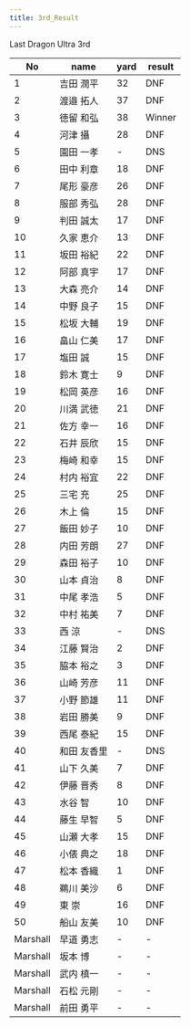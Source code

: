 ```yaml
---
title: 3rd_Result
---
```


Last Dragon Ultra 3rd

| No | name | yard | result |
| --- | --- | --- | --- |
| 1 | 吉田 潤平 | 32 | DNF |
| 2 | 渡邉 拓人 | 37 | DNF |
| 3 | 徳留 和弘 | 38 | Winner |
| 4 | 河津 攝 | 28 | DNF |
| 5 | 園田 一孝 | - | DNS |
| 6 | 田中 利章 | 18 | DNF |
| 7 | 尾形 豪彦 | 26 | DNF |
| 8 | 服部 秀弘 | 28 | DNF |
| 9 | 判田 誠太 | 17 | DNF |
| 10 | 久家 恵介 | 13 | DNF |
| 11 | 坂田 裕紀 | 22 | DNF |
| 12 | 阿部 真宇 | 17 | DNF |
| 13 | 大森 亮介 | 14 | DNF |
| 14 | 中野 良子 | 15 | DNF |
| 15 | 松坂 大輔 | 19 | DNF |
| 16 | 畠山 仁美 | 17 | DNF |
| 17 | 塩田 誠 | 15 | DNF |
| 18 | 鈴木 寛士 | 9 | DNF |
| 19 | 松岡 英彦 | 16 | DNF |
| 20 | 川満 武徳 | 21 | DNF |
| 21 | 佐方 幸一 | 16 | DNF |
| 22 | 石井 辰欣 | 15 | DNF |
| 23 | 梅崎 和幸 | 15 | DNF |
| 24 | 村内 裕宜 | 22 | DNF |
| 25 | 三宅 充 | 25 | DNF |
| 26 | 木上 倫 | 15 | DNF |
| 27 | 飯田 妙子 | 10 | DNF |
| 28 | 内田 芳朗 | 27 | DNF |
| 29 | 森田 裕子 | 10 | DNF |
| 30 | 山本 貞治 | 8 | DNF |
| 31 | 中尾 孝浩 | 5 | DNF |
| 32 | 中村 祐美 | 7 | DNF |
| 33 | 西 涼 | - | DNS |
| 34 | 江藤 賢治 | 2 | DNF |
| 35 | 脇本 裕之 | 3 | DNF |
| 36 | 山崎 芳彦 | 11 | DNF |
| 37 | 小野 節雄 | 11 | DNF |
| 38 | 岩田 勝美 | 9 | DNF |
| 39 | 西尾 泰紀 | 15 | DNF |
| 40 | 和田 友香里 | - | DNS |
| 41 | 山下 久美 | 7 | DNF |
| 42 | 伊藤 晋秀 | 8 | DNF |
| 43 | 水谷 智 | 10 | DNF |
| 44 | 藤生 早智 | 5 | DNF |
| 45 | 山瀬 大孝 | 15 | DNF |
| 46 | 小俵 典之 | 18 | DNF |
| 47 | 松本 香織 | 1 | DNF |
| 48 | 鵜川 美沙 | 6 | DNF |
| 49 | 東 崇 | 16 | DNF |
| 50 | 船山 友美 | 10 | DNF |
| Marshall | 早道 勇志 | - | - |
| Marshall | 坂本 博 | - | - |
| Marshall | 武内 槙一 | - | - |
| Marshall | 石松 元剛 | - | - |
| Marshall | 前田 勇平 | - | - |
